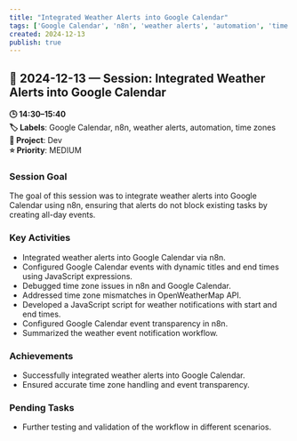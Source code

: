```yaml
---
title: "Integrated Weather Alerts into Google Calendar"
tags: ['Google Calendar', 'n8n', 'weather alerts', 'automation', 'time zones']
created: 2024-12-13
publish: true
---
```


## 📅 2024-12-13 — Session: Integrated Weather Alerts into Google Calendar

**🕒 14:30–15:40**  
**🏷️ Labels**: Google Calendar, n8n, weather alerts, automation, time zones  
**📂 Project**: Dev  
**⭐ Priority**: MEDIUM  


### Session Goal
The goal of this session was to integrate weather alerts into Google Calendar using n8n, ensuring that alerts do not block existing tasks by creating all-day events.

### Key Activities
- Integrated weather alerts into Google Calendar via n8n.
- Configured Google Calendar events with dynamic titles and end times using JavaScript expressions.
- Debugged time zone issues in n8n and Google Calendar.
- Addressed time zone mismatches in OpenWeatherMap API.
- Developed a JavaScript script for weather notifications with start and end times.
- Configured Google Calendar event transparency in n8n.
- Summarized the weather event notification workflow.

### Achievements
- Successfully integrated weather alerts into Google Calendar.
- Ensured accurate time zone handling and event transparency.

### Pending Tasks
- Further testing and validation of the workflow in different scenarios.
